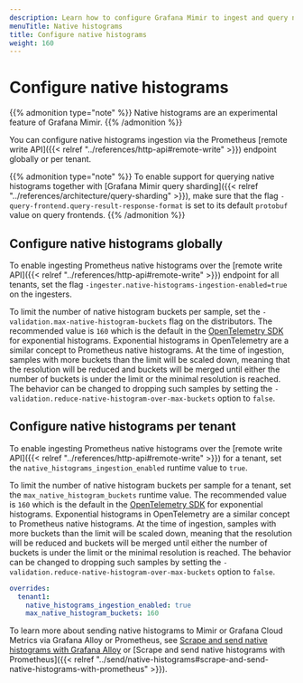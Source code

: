 ```yaml
---
description: Learn how to configure Grafana Mimir to ingest and query native histograms.
menuTitle: Native histograms
title: Configure native histograms
weight: 160
---
```


# Configure native histograms

{{% admonition type="note" %}}
Native histograms are an experimental feature of Grafana Mimir.
{{% /admonition %}}

You can configure native histograms ingestion via the Prometheus [remote write API]({{< relref "../references/http-api#remote-write" >}}) endpoint globally or per tenant.

{{% admonition type="note" %}}
To enable support for querying native histograms together with [Grafana Mimir query sharding]({{< relref "../references/architecture/query-sharding" >}}), make sure that the flag `-query-frontend.query-result-response-format` is set to its default `protobuf` value on query frontends.
{{% /admonition %}}

## Configure native histograms globally

To enable ingesting Prometheus native histograms over the [remote write API]({{< relref "../references/http-api#remote-write" >}}) endpoint for all tenants, set the flag `-ingester.native-histograms-ingestion-enabled=true` on the ingesters.

To limit the number of native histogram buckets per sample, set the `-validation.max-native-histogram-buckets` flag on the distributors.
The recommended value is `160` which is the default in the [OpenTelemetry SDK](https://opentelemetry.io/docs/specs/otel/metrics/sdk/) for exponential histograms.
Exponential histograms in OpenTelemetry are a similar concept to Prometheus native histograms.
At the time of ingestion, samples with more buckets than the limit will be scaled down, meaning that the resolution will be reduced and buckets will be merged until either the number of buckets is under the limit or the minimal resolution is reached. The behavior can be changed to dropping such samples by setting the `-validation.reduce-native-histogram-over-max-buckets` option to `false`.

## Configure native histograms per tenant

To enable ingesting Prometheus native histograms over the [remote write API]({{< relref "../references/http-api#remote-write" >}}) for a tenant, set the `native_histograms_ingestion_enabled` runtime value to `true`.

To limit the number of native histogram buckets per sample for a tenant, set the `max_native_histogram_buckets` runtime value.
The recommended value is `160` which is the default in the [OpenTelemetry SDK](https://opentelemetry.io/docs/specs/otel/metrics/sdk/) for exponential histograms.
Exponential histograms in OpenTelemetry are a similar concept to Prometheus native histograms.
At the time of ingestion, samples with more buckets than the limit will be scaled down, meaning that the resolution will be reduced and buckets will be merged until either the number of buckets is under the limit or the minimal resolution is reached. The behavior can be changed to dropping such samples by setting the `-validation.reduce-native-histogram-over-max-buckets` option to `false`.

```yaml
overrides:
  tenant1:
    native_histograms_ingestion_enabled: true
    max_native_histogram_buckets: 160
```

To learn more about sending native histograms to Mimir or Grafana Cloud Metrics via Grafana Alloy or Prometheus,
see [Scrape and send native histograms with Grafana Alloy](https://grafana.com/docs/mimir/<MIMIR_VERSION>/send/native-histograms/#scrape-and-send-native-histograms-with-grafana-alloy) or
[Scrape and send native histograms with Prometheus]({{< relref "../send/native-histograms#scrape-and-send-native-histograms-with-prometheus" >}}).
